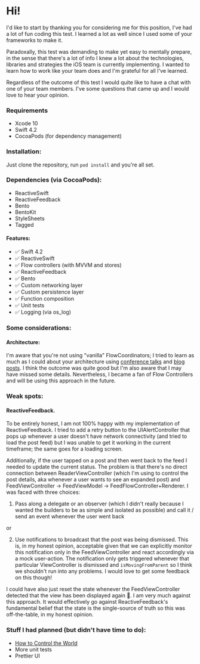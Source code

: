 # Hi!
I'd like to start by thanking you for considering me for this position, I've had a lot of fun coding this test. I learned a lot as well since I used some of your frameworks to make it. 

Paradoxally, this test was demanding to make yet easy to mentally prepare, in the sense that there's a lot of info I knew a lot about the technologies, libraries and strategies the iOS team is currently implementing. I wanted to learn how to work like your team does and I'm grateful for all I've learned.

Regardless of the outcome of this test I would quite like to have a chat with one of your team members. I've some questions that came up and I would love to hear your opinion. 

### Requirements
* Xcode 10
* Swift 4.2
* CocoaPods (for dependency management)

### Installation:
Just clone the repository, run `pod install` and you're all set.

### Dependencies (via CocoaPods):
* ReactiveSwift
* ReactiveFeedback
* Bento
* BentoKit
* StyleSheets
* Tagged

#### Features:
* ✅ Swift 4.2
* ✅ ReactiveSwift
* ✅ Flow controllers (with MVVM and stores)
* ✅ ReactiveFeedback
* ✅ Bento
* ✅ Custom networking layer
* ✅ Custom persistence layer
* ✅ Function composition
* ✅ Unit tests
* ✅ Logging (via os_log)

### Some considerations:

#### Architecture:
I'm aware that you're not using "vanilla" FlowCoordinators; I tried to learn as much as I could about your architecture using [conference talks](https://www.youtube.com/watch?v=szUK4kuFts8) and [blog posts](https://ilya.puchka.me/implementing-features-with-reactivefeedback/). I think the outcome was quite good but I'm also aware that I may have missed some details. Nevertheless, I became a fan of Flow Controllers and will be using this approach in the future.

### Weak spots:
#### ReactiveFeedback.
To be entirely honest, I am not 100% happy with my implementation of ReactiveFeedback. I tried to add a retry button to the UIAlertController that pops up whenever a user doesn't have network connectivity (and tried to load the post feed) but I was unable to get it working in the current timeframe; the same goes for a loading screen.

Additionally, if the user tapped on a post and then went back to the feed I needed to update the current status. 
The problem is that there's no direct connection between ReaderViewController (which I'm using to control the post details, aka whenever a user wants to see an expanded post) and FeedViewController -> FeedViewModel -> FeedFlowController+Renderer.
I was faced with three choices:

1. Pass along a delegate or an observer (which I didn't really because I wanted the builders to be as simple and isolated as possible) and call it / send an event whenever the user went back

or

2. Use notifications to broadcast that the post was being dismissed. This is, in my honest opinion, acceptable given that we can explicitly monitor this notification only in the FeedViewController and react accordingly via a mock user-action. The notification only gets triggered whenever that particular ViewController is dismissed and `isMovingFromParent` so I think we shouldn't run into any problems. I would love to get some feedback on this though!

I could have also just reset the state whenever the FeedViewController detected that the view has been displayed again 🤢. I am very much against this approach. It would effectively go against ReactiveFeedback's fundamental belief that the state is the single-source of truth so this was off-the-table, in my honest opinion.

### Stuff I had planned (but didn't have time to do):
* [How to Control the World](https://vimeo.com/291588126)
* More unit tests
* Prettier UI
